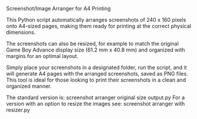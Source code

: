 Screenshot/Image Arranger for A4 Printing

This Python script automatically arranges screenshots of 240 x 160 pixels onto A4-sized pages, making them ready for printing at the correct physical dimensions. 

The screenshots can also be resized, for example to match the original Game Boy Advance display size (61.2 mm x 40.8 mm) and organized with margins for an optimal layout.

Simply place your screenshots in a designated folder, run the script, and it will generate A4 pages with the arranged screenshots, saved as PNG files. This tool is ideal for those looking to print their screenshots in a clean and organized manner.

The standard version is: screenshot arranger original size output.py
For a version with an option to resize the images see: screenshot arranger with resizer.py
